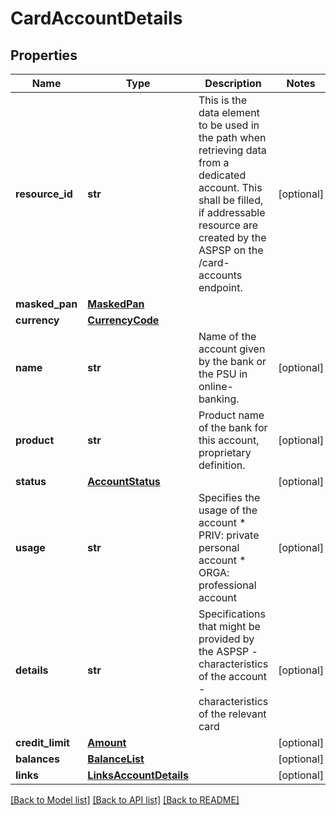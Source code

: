 # CardAccountDetails

## Properties
Name | Type | Description | Notes
------------ | ------------- | ------------- | -------------
**resource_id** | **str** | This is the data element to be used in the path when retrieving data from a dedicated account. This shall be filled, if addressable resource are created by the ASPSP on the /card-accounts endpoint.  | [optional] 
**masked_pan** | [**MaskedPan**](MaskedPan.md) |  | 
**currency** | [**CurrencyCode**](CurrencyCode.md) |  | 
**name** | **str** | Name of the account given by the bank or the PSU in online-banking. | [optional] 
**product** | **str** | Product name of the bank for this account, proprietary definition. | [optional] 
**status** | [**AccountStatus**](AccountStatus.md) |  | [optional] 
**usage** | **str** | Specifies the usage of the account   * PRIV: private personal account   * ORGA: professional account  | [optional] 
**details** | **str** | Specifications that might be provided by the ASPSP   - characteristics of the account   - characteristics of the relevant card  | [optional] 
**credit_limit** | [**Amount**](Amount.md) |  | [optional] 
**balances** | [**BalanceList**](BalanceList.md) |  | [optional] 
**links** | [**LinksAccountDetails**](LinksAccountDetails.md) |  | [optional] 

[[Back to Model list]](../README.md#documentation-for-models) [[Back to API list]](../README.md#documentation-for-api-endpoints) [[Back to README]](../README.md)

